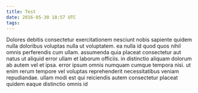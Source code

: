 ```yaml
---
title: Test
date: 2016-05-30 18:57 UTC
tags:
---
```

Dolores debitis consectetur exercitationem nesciunt nobis sapiente quidem nulla doloribus voluptas nulla ut voluptatem. ea nulla id quod quos nihil omnis perferendis cum ullam. assumenda quia placeat consectetur aut natus ut aliquid error ullam et laborum officiis. in distinctio aliquam dolorum ab autem vel et ipsa. error ipsum omnis numquam cumque tempora nisi. ut enim rerum tempore vel voluptas reprehenderit necessitatibus veniam repudiandae. ullam modi est qui reiciendis autem consectetur placeat quidem eaque distinctio omnis id
